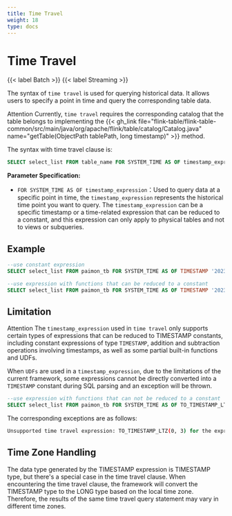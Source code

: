 ```yaml
---
title: Time Travel
weight: 18
type: docs
---
```

<!--
Licensed to the Apache Software Foundation (ASF) under one
or more contributor license agreements.  See the NOTICE file
distributed with this work for additional information
regarding copyright ownership.  The ASF licenses this file
to you under the Apache License, Version 2.0 (the
"License"); you may not use this file except in compliance
with the License.  You may obtain a copy of the License at

  http://www.apache.org/licenses/LICENSE-2.0

Unless required by applicable law or agreed to in writing,
software distributed under the License is distributed on an
"AS IS" BASIS, WITHOUT WARRANTIES OR CONDITIONS OF ANY
KIND, either express or implied.  See the License for the
specific language governing permissions and limitations
under the License.
-->

# Time Travel

{{< label Batch >}} {{< label Streaming >}}

The syntax of `time travel` is used for querying historical data. It allows users to specify a point in time and query the corresponding table data.

<span class="label label-danger">Attention</span> Currently, `time travel` requires the corresponding catalog that the table belongs to implementing the {{< gh_link file="flink-table/flink-table-common/src/main/java/org/apache/flink/table/catalog/Catalog.java" name="getTable(ObjectPath tablePath, long timestamp)" >}} method.

The syntax with time travel clause is:
```sql
SELECT select_list FROM table_name FOR SYSTEM_TIME AS OF timestamp_expression
```

**Parameter Specification:**

- `FOR SYSTEM_TIME AS OF timestamp_expression`：Used to query data at a specific point in time, the `timestamp_expression` represents the historical time point you want to query. The `timestamp_expression` can be a specific timestamp or a time-related expression that can be reduced to a constant, and this expression can only apply to physical tables and not to views or subqueries.

## Example

```sql
--use constant expression
SELECT select_list FROM paimon_tb FOR SYSTEM_TIME AS OF TIMESTAMP '2023-07-31 00:00:00'

--use expression with functions that can be reduced to a constant
SELECT select_list FROM paimon_tb FOR SYSTEM_TIME AS OF TIMESTAMP '2023-07-31 00:00:00' - INTERVAL '1' DAY
```

## Limitation

<span class="label label-danger">Attention</span> The `timestamp_expression` used in `time travel` only supports certain types of expressions that can be reduced to TIMESTAMP constants, including constant expressions of type `TIMESTAMP`, addition and subtraction operations involving timestamps, as well as some partial built-in functions and UDFs.

When `UDFs` are used in a `timestamp_expression`, due to the limitations of the current framework,
some expressions cannot be directly converted into a `TIMESTAMP` constant during SQL parsing and an exception will be thrown.

```sql
--use expression with functions that can not be reduced to a constant
SELECT select_list FROM paimon_tb FOR SYSTEM_TIME AS OF TO_TIMESTAMP_LTZ(0, 3)
```

The corresponding exceptions are as follows:

```bash
Unsupported time travel expression: TO_TIMESTAMP_LTZ(0, 3) for the expression can not be reduced to a constant by Flink.
```

## Time Zone Handling

The data type generated by the TIMESTAMP expression is TIMESTAMP type, but there's a special case in the time travel clause.
When encountering the time travel clause, the framework will convert the TIMESTAMP type to the LONG type based on the local time zone.
Therefore, the results of the same time travel query statement may vary in different time zones.
